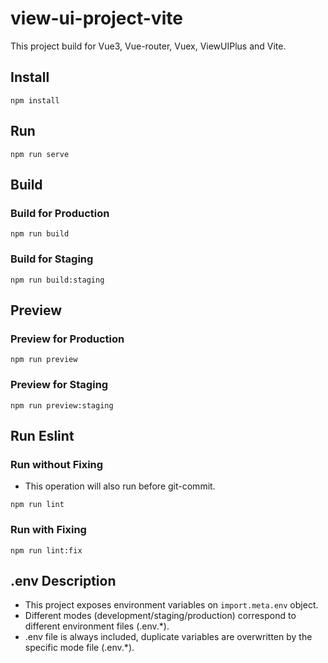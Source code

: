 # view-ui-project-vite
This project build for Vue3, Vue-router, Vuex, ViewUIPlus and Vite.
## Install
```shell
npm install
```
## Run
```shell
npm run serve
```
## Build
### Build for Production
```shell
npm run build
```
### Build for Staging
```shell
npm run build:staging
```
## Preview
### Preview for Production
```shell
npm run preview
```
### Preview for Staging
```shell
npm run preview:staging
```
## Run Eslint
### Run without Fixing

- This operation will also run before git-commit.
```shell
npm run lint
```
### Run with Fixing
```shell
npm run lint:fix
```
## .env Description

- This project exposes environment variables on `import.meta.env` object.
- Different modes (development/staging/production) correspond to different environment files (.env.*).
- .env file is always included, duplicate variables are overwritten by the specific mode file (.env.*).
